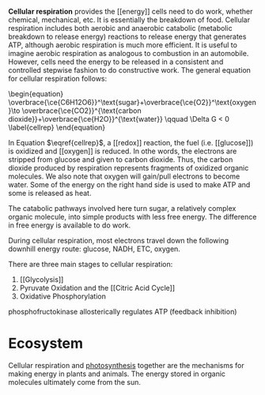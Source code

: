 **Cellular respiration** provides the [[energy]] cells need to do work, whether chemical, mechanical, etc. It is essentially the breakdown of food. Cellular respiration includes both aerobic and anaerobic catabolic (metabolic breakdown to release energy) reactions to release energy that generates ATP, although aerobic respiration is much more efficient. It is useful to imagine aerobic respiration as analogous to combustion in an automobile. However, cells need the energy to be released in a consistent and controlled stepwise fashion to do constructive work. The general equation for cellular respiration follows:

\begin{equation}
\overbrace{\ce{C6H12O6}}^\text{sugar}+\overbrace{\ce{O2}}^\text{oxygen}\to \overbrace{\ce{CO2}}^{\text{carbon dioxide}}+\overbrace{\ce{H2O}}^{\text{water}} \qquad \Delta G < 0
\label{cellrep}
\end{equation}

In Equation $\eqref{cellrep}$, a [[redox]] reaction, the fuel (i.e. [[glucose]]) is oxidized and [[oxygen]] is reduced. In othe words, the electrons are stripped from glucose and given to carbon dioxide. Thus, the carbon dioxide produced by respiration represents fragments of oxidized organic molecules. We also note that oxygen will gain/pull electrons to become water. Some of the energy on the right hand side is used to make ATP and some is released as heat. 

The catabolic pathways involved here turn sugar, a relatively complex organic molecule, into simple products with less free energy. The difference in free energy is available to do work. 

During cellular respiration, most electrons travel down the following downhill energy route: glucose, NADH, ETC, oxygen.


There are three main stages to cellular respiration:

1. [[Glycolysis]]
2. Pyruvate Oxidation and the [[Citric Acid Cycle]]
3. Oxidative Phosphorylation


phosphofructokinase allosterically regulates ATP (feedback inhibition)

# Ecosystem

Cellular respiration and [photosynthesis](../Photosynthesis/) together are the mechanisms for making energy in plants and animals. The energy stored in organic molecules ultimately come from the sun. 



